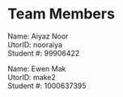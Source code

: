 # Team Members

Name: Aiyaz Noor  
UtorID: nooraiya  
Student #: 99906422  

Name: Ewen Mak  
UtorID: make2  
Student #: 1000637395  
